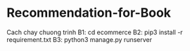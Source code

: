 # Recommendation-for-Book
Cach chay chuong trinh 
B1: cd ecommerce
B2: pip3 install -r requirement.txt
B3: python3 manage.py runserver